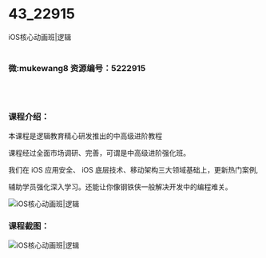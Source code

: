 # 43_22915
iOS核心动画班|逻辑
<br/></br>
<h3>微:mukewang8 资源编号：5222915</h3>
<br/></br>
<h3>课程介绍：</h3>
<p>本课程是逻辑教育精心研发推出的中高级进阶教程</p>
<p>课程经过全面市场调研、完善，可谓是中高级进阶强化班。</p>
<p>我们在 iOS 应用安全、 iOS 底层技术、移动架构三大领域基础上，更新热门案例,</p>
<p>辅助学员强化深入学习。还能让你像钢铁侠一般解决开发中的编程难关。</p>
<p><img src="https://www.ko996.com/wp-content/uploads/img/2022/02/1-30.png" alt="iOS核心动画班|逻辑"></p>
<div class="info-desc">
<h3>课程截图：</h3>
<p><img src="https://www.ko996.com/wp-content/uploads/img/2022/02/2-67.png" alt="iOS核心动画班|逻辑"></p>


			
</div>
